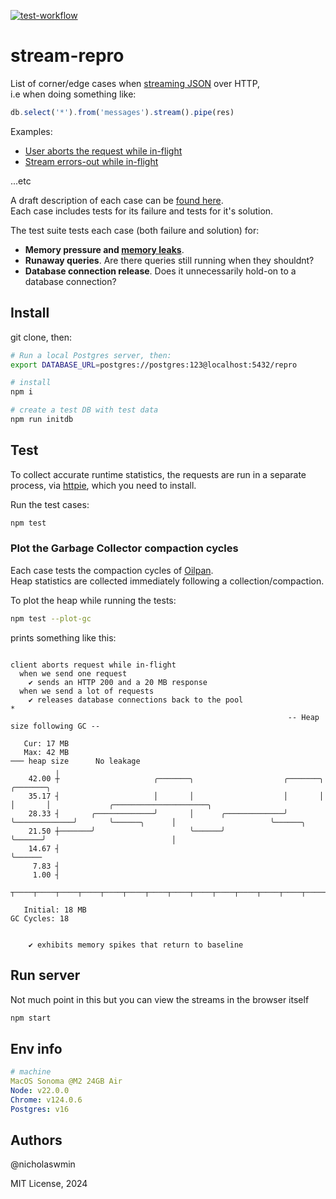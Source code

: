 [![test-workflow][test-workflow-badge]][ci-test]

# stream-repro
List of corner/edge cases when [streaming JSON][streaming] over HTTP,  
i.e when doing something like:

```js
db.select('*').from('messages').stream().pipe(res)
```

Examples:

- [User aborts the request while in-flight][cases-ex-1]
- [Stream errors-out while in-flight][cases-ex-2]

...etc

A draft description of each case can be [found here][cases].  
Each case includes tests for its failure and tests for it's solution.

The test suite tests each case (both failure and solution) for:

- **Memory pressure and [memory leaks][memleak]**.
- **Runaway queries**.
  Are there queries still running when they shouldnt?
- **Database connection release**.
  Does it unnecessarily hold-on to a database connection?

## Install

git clone, then:

```bash
# Run a local Postgres server, then:
export DATABASE_URL=postgres://postgres:123@localhost:5432/repro

# install
npm i

# create a test DB with test data
npm run initdb
```

## Test

To collect accurate runtime statistics, the requests are run in a separate
process, via [httpie][httpie], which you need to install.

Run the test cases:

```bash
npm test
```

### Plot the Garbage Collector compaction cycles

Each case tests the compaction cycles of [Oilpan][oilpan].  
Heap statistics are collected immediately following a collection/compaction.

To plot the heap while running the tests:

```bash
npm test --plot-gc
```

prints something like this:
```text

client aborts request while in-flight
  when we send one request
    ✔ sends an HTTP 200 and a 20 MB response
  when we send a lot of requests
    ✔ releases database connections back to the pool
*
                                                              -- Heap size following GC --

   Cur: 17 MB
   Max: 42 MB                                                                                   ─── heap size      No leakage
          ╷
    42.00 ┼                     ╭───────╮                    ╭───────╮             ╭───────╮                                                  
    35.17 ┤                     │       │                    │       │             │       │             ╭─────────────────────╮              
    28.33 ┤       ╭─────────────╯       │      ╭─────────────╯       ╰─────────────╯       ╰──────╮      │                     ╰──────╮       
    21.50 ┼───────╯                     ╰──────╯                                                  ╰──────╯                            │       
    14.67 ┤                                                                                                                           ╰──────
     7.83 ┤                                                                                                                                   
     1.00 ┤                                                                                                                                   
          ┬────┬────┬────┬────┬────┬────┬────┬────┬────┬────┬────┬────┬────┬────┬────┬────┬────┬────┬────┬────┬────┬────┬────┬────┬────┬────┬

   Initial: 18 MB                                                                                                               GC Cycles: 18


    ✔ exhibits memory spikes that return to baseline

```

## Run server

Not much point in this but you can view the streams
in the browser itself

```bash
npm start
```

## Env info

```yml
# machine
MacOS Sonoma @M2 24GB Air
Node: v22.0.0
Chrome: v124.0.6  
Postgres: v16
```

## Authors

@nicholaswmin

MIT License, 2024

[test-workflow-badge]: https://github.com/nicholaswmin/stream-repro/actions/workflows/tests.yml/badge.svg
[ci-test]: https://github.com/nicholaswmin/stream-repro/actions/workflows/tests.yml
[streams]: https://nodejs.org/api/stream.html#readable-streams
[streaming]: https://en.wikipedia.org/wiki/Chunked_transfer_encoding
[nicholaswmin]: https://github.com/nicholaswmin
[httpie]: https://httpie.io/docs/cli/installation
[oilpan]: https://v8.dev/blog/oilpan-library
[cases]: .github/docs/CASES.md#user-aborts-request-mid-flight
[cases-ex-1]: .github/docs/CASES.md#user-aborts-request-mid-flight
[cases-ex-2]: .github/docs/CASES.md#processing-streams-error-out-mid-flight
[json]: https://en.wikipedia.org/wiki/JSON
[memleak]: https://en.wikipedia.org/wiki/Memory_leak
